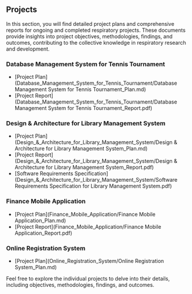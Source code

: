 ## Projects

In this section, you will find detailed project plans and comprehensive reports for ongoing and completed respiratory projects. These documents provide insights into project objectives, methodologies, findings, and outcomes, contributing to the collective knowledge in respiratory research and development.

### Database Management System for Tennis Tournament

- [Project Plan](Database_Management_System_for_Tennis_Tournament/Database Management System for Tennis Tournament_Plan.md)
- [Project Report](Database_Management_System_for_Tennis_Tournament/Database Management System for Tennis Tournament_Report.pdf)

### Design & Architecture for Library Management System

- [Project Plan](Design_&_Architecture_for_Library_Management_System/Design & Architecture for Library Management System_Plan.md)
- [Project Report](Design_&_Architecture_for_Library_Management_System/Design & Architecture for Library Management System_Report.pdf)
- [Software Requirements Specification](Design_&_Architecture_for_Library_Management_System/Software Requirements Specification for Library Management System.pdf)

### Finance Mobile Application

- [Project Plan](Finance_Mobile_Application/Finance Mobile Application_Plan.md)
- [Project Report](Finance_Mobile_Application/Finance Mobile Application_Report.pdf)

### Online Registration System

- [Project Plan](Online_Registration_System/Online Registration System_Plan.md)

Feel free to explore the individual projects to delve into their details, including objectives, methodologies, findings, and outcomes.
